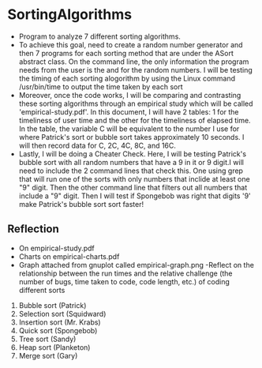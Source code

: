 # SortingAlgorithms

- Program to analyze 7 different sorting algorithms.
- To achieve this goal, need to create a random number generator and then 7 programs for each sorting method that are under the ASort abstract class. On the command line, the only information the program needs from the user is the <seed> and <count> for the random numbers. I will be testing the timing of each sorting alogorithm by using the Linux command /usr/bin/time to output the time taken by each sort
- Moreover, once the code works, I will be comparing and contrasting these sorting algorithms through an empirical study which will be called 'empirical-study.pdf'. In this document, I will have 2 tables: 1 for the timeliness of user time and the other for the timeliness of elapsed time. In the table, the variable C will be equivalent to the number I use for <count> where Patrick's sort or bubble sort takes approximately 10 seconds. I will then record data for C, 2C, 4C, 8C, and 16C.
- Lastly, I will be doing a Cheater Check. Here, I will be testing Patrick's bubble sort with all random numbers that have a 9 in it or 9 digit.I will need to include the 2 command lines that check this. One using grep that will run one of the sorts with only numbers that inclide at least one "9" digit. Then the other command line that filters out all numbers that include a "9" digit. Then I will test if Spongebob was right that digits '9' make Patrick's bubble sort sort faster!

## Reflection
- On empirical-study.pdf
- Charts on empirical-charts.pdf
- Graph attached from gnuplot called empirical-graph.png
-Reflect on the relationship between the run times and the relative challenge (the number of bugs, time taken to code, code length, etc.) of coding different sorts
1. Bubble sort (Patrick)
2. Selection sort (Squidward)
3. Insertion sort (Mr. Krabs)
4. Quick sort (Spongebob)
5. Tree sort (Sandy)
6. Heap sort (Planketon)
7. Merge sort (Gary)

